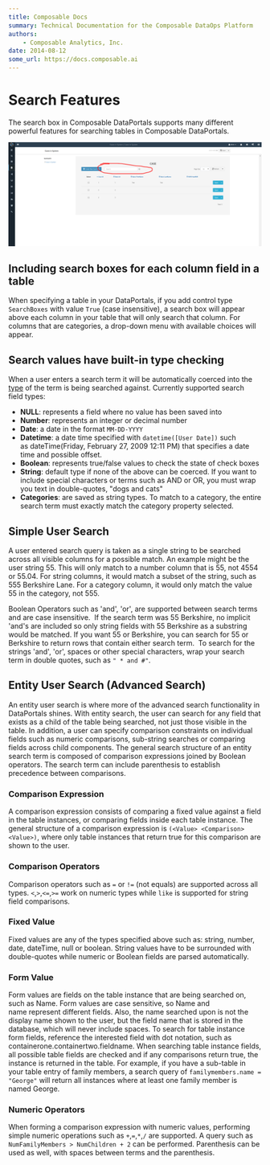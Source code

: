 ```yaml
---
title: Composable Docs
summary: Technical Documentation for the Composable DataOps Platform
authors:
    - Composable Analytics, Inc.
date: 2014-08-12
some_url: https://docs.composable.ai
---
```


# Search Features

The search box in Composable DataPortals supports many different powerful features for searching tables in Composable DataPortals.

![!Composable DataPortals Search](img/05.03.Img_1.png)

## Including search boxes for each column field in a table

When specifying a table in your DataPortals, if you add control type `SearchBoxes` with value `True` (case insensitive), a search box will appear above each column in your table that will only search that column. For columns that are categories, a drop-down menu with available choices will appear.

## Search values have built-in type checking

When a user enters a search term it will be automatically coerced into the [type](./06.Setting-Details/Type.md) of the term is being searched against. Currently supported search field types:

- **NULL**: represents a field where no value has been saved into
- **Number**: represents an integer or decimal number
- **Date**: a date in the format `MM-DD-YYYY`
- **Datetime**: a date time specified with `datetime([User Date])` such as dateTime(Friday, February 27, 2009 12:11 PM) that specifies a date time and possible offset.
- **Boolean**: represents true/false values to check the state of check boxes
- **String**: default type if none of the above can be coerced. If you want to include special characters or terms such as AND or OR, you must wrap you text in double-quotes, "dogs and cats"
- **Categories**: are saved as string types. To match to a category, the entire search term must exactly match the category property selected.

## Simple User Search

A user entered search query is taken as a single string to be searched across all visible columns for a possible match. An example might be the user string 55. This will only match to a number column that is 55, not 4554 or 55.04. For string columns, it would match a subset of the string, such as 555 Berkshire Lane. For a category column, it would only match the value 55 in the category, not 555.

Boolean Operators such as 'and', 'or', are supported between search terms and are case insensitive.  If the search term was 55 Berkshire, no implicit 'and's are included so only string fields with 55 Berkshire as a substring would be matched. If you want 55 or Berkshire, you can search for 55 or Berkshire to return rows that contain either search term.  To search for the strings 'and', 'or', spaces or other special characters, wrap your search term in double quotes, such as `" * and #"`.

## Entity User Search (Advanced Search)

An entity user search is where more of the advanced search functionality in DataPortals shines. With entity search, the user can search for any field that exists as a child of the table being searched, not just those visible in the table. In addition, a user can specify comparison constraints on individual fields such as numeric comparisons, sub-string searches or comparing fields across child components. The general search structure of an entity search term is composed of comparison expressions joined by Boolean operators. The search term can include parenthesis to establish precedence between comparisons.

### Comparison Expression

A comparison expression consists of comparing a fixed value against a field in the table instances, or comparing fields inside each table instance. The general structure of a comparison expression is `(<Value> <Comparison> <Value>)`, where only table instances that return true for this comparison are shown to the user.

### Comparison Operators

Comparison operators such as `=` or `!=` (not equals) are supported across all types. `<`,`>`,`<=`,`>=` work on numeric types while `like` is supported for string field comparisons.

### Fixed Value

Fixed values are any of the types specified above such as: string, number, date, dateTime, null or boolean. String values have to be surrounded with double-quotes while numeric or Boolean fields are parsed automatically.

### Form Value

Form values are fields on the table instance that are being searched on, such as Name. Form values are case sensitive, so Name and name represent different fields. Also, the name searched upon is not the display name shown to the user, but the field name that is stored in the database, which will never include spaces. To search for table instance form fields, reference the interested field with dot notation, such as containerone.containertwo.fieldname. When searching table instance fields, all possible table fields are checked and if any comparisons return true, the instance is returned in the table. For example, if you have a sub-table in your table entry of family members, a search query of `familymembers.name = "George"` will return all instances where at least one family member is named George.

### Numeric Operators

When forming a comparison expression with numeric values, performing simple numeric operations such as `+`,`=`,`*`,`/` are supported. A query such as `NumFamilyMembers > NumChildren + 2` can be performed. Parenthesis can be used as well, with spaces between terms and the parenthesis.
